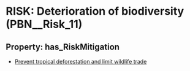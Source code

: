 # RISK: __Deterioration of biodiversity__ (PBN__Risk_11)

## Property: has_RiskMitigation

* [Prevent tropical deforestation and limit wildlife trade](PBN__RiskMitigation_15)

